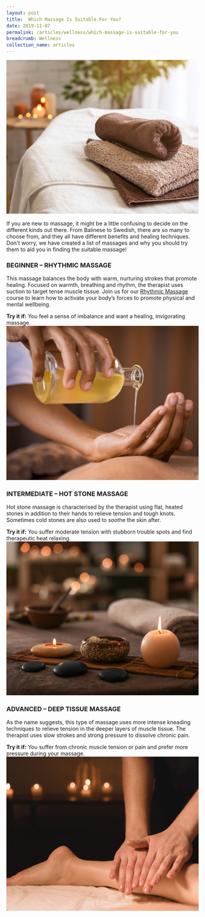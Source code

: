 ```yaml
---
layout: post
title:  Which Massage Is Suitable For You?
date: 2019-11-07
permalink: /articles/wellness/which-massage-is-suitable-for-you
breadcrumb: Wellness
collection_name: articles
---
```

![Which Massage Is Suitable For You?](/images/content-articles/wellness/which-massage-is-suitable-for-you-img1.jpg)

If you are new to massage, it might be a little confusing to decide on the different kinds out there. From Balinese to Swedish, there are so many to choose from, and they all have different benefits and healing techniques. Don't worry, we have created a list of massages and why you should try them to aid you in finding the suitable massage! 

### BEGINNER – RHYTHMIC MASSAGE
This massage balances the body with warm, nurturing strokes that promote healing. Focused on warmth, breathing and rhythm, the therapist uses suction to target tense muscle tissue. Join us for our [Rhythmic Massage](../../course-directory/health-and-wellness/#rhythmic-massage) course to learn how to activate your body’s forces to promote physical and mental wellbeing. 

**Try it if:** You feel a sense of imbalance and want a healing, invigorating massage.
![Which Massage Is Suitable For You?](/images/content-articles/wellness/which-massage-is-suitable-for-you-img2.jpg) 

### INTERMEDIATE – HOT STONE MASSAGE
Hot stone massage is characterised by the therapist using flat, heated stones in addition to their hands to relieve tension and tough knots. Sometimes cold stones are also used to soothe the skin after. 

**Try it if:** You suffer moderate tension with stubborn trouble spots and find therapeutic heat relaxing.
![Which Massage Is Suitable For You?](/images/content-articles/wellness/which-massage-is-suitable-for-you-img3.jpg)

### ADVANCED – DEEP TISSUE MASSAGE
As the name suggests, this type of massage uses more intense kneading techniques to relieve tension in the deeper layers of muscle tissue. The therapist uses slow strokes and strong pressure to dissolve chronic pain.

**Try it if:** You suffer from chronic muscle tension or pain and prefer more pressure during your massage.
![Which Massage Is Suitable For You?](/images/content-articles/wellness/which-massage-is-suitable-for-you-img4.jpg)
